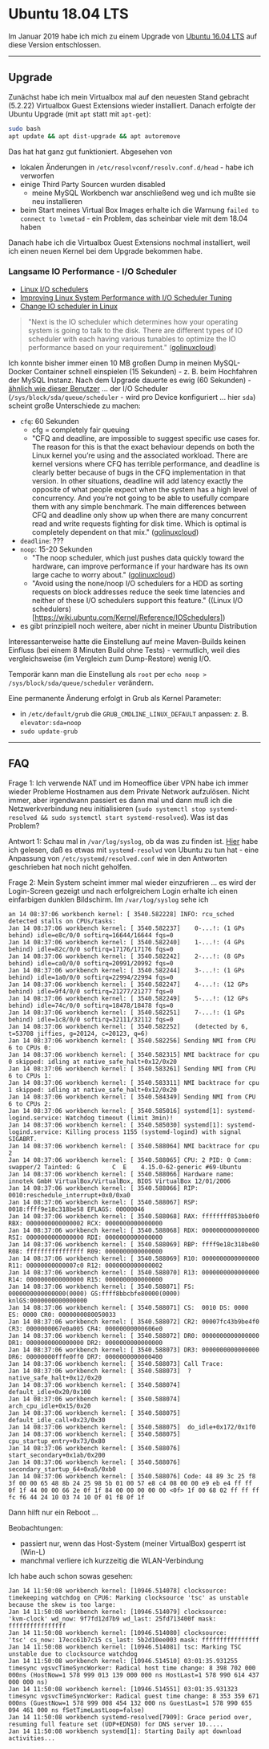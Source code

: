 # Ubuntu 18.04 LTS

Im Januar 2019 habe ich mich zu einem Upgrade von [Ubuntu 16.04 LTS](ubuntu_1604_lts.md) auf diese Version entschlossen.

---

## Upgrade

Zunächst habe ich mein Virtualbox mal auf den neuesten Stand gebracht (5.2.22) Virtualbox Guest Extensions wieder installiert. Danach erfolgte der Ubuntu Upgrade (mit `apt` statt mit `apt-get`):

```bash
sudo bash
apt update && apt dist-upgrade && apt autoremove
```

Das hat hat ganz gut funktioniert. Abgesehen von

- lokalen Änderungen in `/etc/resolvconf/resolv.conf.d/head` - habe ich verworfen
- einige Third Party Sourcen wurden disabled
  - meine MySQL Workbench war anschließend weg und ich mußte sie neu installieren
- beim Start meines Virtual Box Images erhalte ich die Warnung `failed to connect to lvmetad` - ein Problem, das scheinbar viele mit dem 18.04 haben

Danach habe ich die Virtualbox Guest Extensions nochmal installiert, weil ich einen neuen Kernel bei dem Upgrade bekommen habe.

### Langsame IO Performance - I/O Scheduler

- [Linux I/O schedulers](https://wiki.ubuntu.com/Kernel/Reference/IOSchedulers)
- [Improving Linux System Performance with I/O Scheduler Tuning](https://blog.codeship.com/linux-io-scheduler-tuning/)
- [Change IO scheduler in Linux](https://www.golinuxcloud.com/how-to-change-io-scheduler-permanently-linux/)

> "Next is the IO scheduler which determines how your operating system is going to talk to the disk. There are different types of IO scheduler with each having various tunables to optimize the IO performance based on your requirement." ([golinuxcloud](https://www.golinuxcloud.com/how-to-improve-disk-io-performance-in-linux/))

Ich konnte bisher immer einen 10 MB großen Dump in meinen MySQL-Docker Container schnell einspielen (15 Sekunden) - z. B. beim Hochfahren der MySQL Instanz. Nach dem Upgrade dauerte es ewig (60 Sekunden) - [ähnlich wie dieser Benutzer](https://bugs.launchpad.net/ubuntu/+source/linux/+bug/1812569) ... der I/O Scheduler (`/sys/block/sda/queue/scheduler` - wird pro Device konfiguriert ... hier `sda`) scheint große Unterschiede zu machen:

- `cfq`: 60 Sekunden
  - cfg = completely fair queuing
  - "CFQ and deadline, are impossible to suggest specific use cases for. The reason for this is that the exact behaviour depends on both the Linux kernel you’re using and the associated workload. There are kernel versions where CFQ has terrible performance, and deadline is clearly better because of bugs in the CFQ implementation in that version. In other situations, deadline will add latency exactly the opposite of what people expect when the system has a high level of concurrency. And you’re not going to be able to usefully compare them with any simple benchmark. The main differences between CFQ and deadline only show up when there are many concurrent read and write requests fighting for disk time. Which is optimal is completely dependent on that mix." ([golinuxcloud](https://www.golinuxcloud.com/how-to-improve-disk-io-performance-in-linux/))
- `deadline`: ???
- `noop`: 15-20 Sekunden
  - "The noop scheduler, which just pushes data quickly toward the hardware, can improve performance if your hardware has its own large cache to worry about." ([golinuxcloud](https://www.golinuxcloud.com/how-to-improve-disk-io-performance-in-linux/))
  - "Avoid using the none/noop I/O schedulers for a HDD as sorting requests on block addresses reduce the seek time latencies and neither of these I/O schedulers support this feature." ((Linux I/O schedulers)[https://wiki.ubuntu.com/Kernel/Reference/IOSchedulers])
- es gibt prinzipiell noch weitere, aber nicht in meiner Ubuntu Distribution

Interessanterweise hatte die Einstellung auf meine Maven-Builds keinen Einfluss (bei einem 8 Minuten Build ohne Tests) - vermutlich, weil dies vergleichsweise (im Vergleich zum Dump-Restore) wenig I/O.

Temporär kann man die Einstellung als `root` per `echo noop > /sys/block/sda/queue/scheduler` verändern.

Eine permanente Änderung erfolgt in Grub als Kernel Parameter:

- in `/etc/default/grub` die `GRUB_CMDLINE_LINUX_DEFAULT` anpassen: z. B. `elevator:sda=noop`
- `sudo update-grub`

---

## FAQ

Frage 1: Ich verwende NAT und im Homeoffice über VPN habe ich immer wieder Probleme Hostnamen aus dem Private Network aufzulösen. Nicht immer, aber irgendwann passiert es dann mal und dann muß ich die Netzwerkverbindung neu initialisieren (`sudo systemctl stop systemd-resolved && sudo systemctl start systemd-resolved`). Was ist das Problem?

Antwort 1: Schau mal in `/var/log/syslog`, ob da was zu finden ist. [Hier](https://ohthehugemanatee.org/blog/2018/01/25/my-war-on-systemd-resolved/) habe ich gelesen, daß es etwas mit `systemd-resolvd` von Ubuntu zu tun hat - eine Anpassung von `/etc/systemd/resolved.conf` wie in den Antworten geschrieben hat noch nicht geholfen.

Frage 2: Mein System scheint immer mal wieder einzufrieren ... es wird der Login-Screen gezeigt und nach erfolgreichem Login erhalte ich einen einfarbigen dunklen Bildschirm. Im `/var/log/syslog` sehe ich

```
an 14 08:37:06 workbench kernel: [ 3540.582228] INFO: rcu_sched detected stalls on CPUs/tasks:
Jan 14 08:37:06 workbench kernel: [ 3540.582237] 	0-...!: (1 GPs behind) idle=e8c/0/0 softirq=16644/16644 fqs=0 
Jan 14 08:37:06 workbench kernel: [ 3540.582240] 	1-...!: (4 GPs behind) idle=82c/0/0 softirq=17176/17176 fqs=0 
Jan 14 08:37:06 workbench kernel: [ 3540.582242] 	2-...!: (8 GPs behind) idle=ca0/0/0 softirq=20991/20992 fqs=0 
Jan 14 08:37:06 workbench kernel: [ 3540.582244] 	3-...!: (1 GPs behind) idle=1a0/0/0 softirq=22994/22994 fqs=0 
Jan 14 08:37:06 workbench kernel: [ 3540.582247] 	4-...!: (12 GPs behind) idle=9f4/0/0 softirq=21277/21277 fqs=0 
Jan 14 08:37:06 workbench kernel: [ 3540.582249] 	5-...!: (12 GPs behind) idle=74c/0/0 softirq=18478/18478 fqs=0 
Jan 14 08:37:06 workbench kernel: [ 3540.582251] 	7-...!: (1 GPs behind) idle=1c8/0/0 softirq=32111/32112 fqs=0 
Jan 14 08:37:06 workbench kernel: [ 3540.582252] 	(detected by 6, t=53708 jiffies, g=20124, c=20123, q=6)
Jan 14 08:37:06 workbench kernel: [ 3540.582256] Sending NMI from CPU 6 to CPUs 0:
Jan 14 08:37:06 workbench kernel: [ 3540.582315] NMI backtrace for cpu 0 skipped: idling at native_safe_halt+0x12/0x20
Jan 14 08:37:06 workbench kernel: [ 3540.583261] Sending NMI from CPU 6 to CPUs 1:
Jan 14 08:37:06 workbench kernel: [ 3540.583311] NMI backtrace for cpu 1 skipped: idling at native_safe_halt+0x12/0x20
Jan 14 08:37:06 workbench kernel: [ 3540.584349] Sending NMI from CPU 6 to CPUs 2:
Jan 14 08:37:06 workbench kernel: [ 3540.585016] systemd[1]: systemd-logind.service: Watchdog timeout (limit 3min)!
Jan 14 08:37:06 workbench kernel: [ 3540.585030] systemd[1]: systemd-logind.service: Killing process 1155 (systemd-logind) with signal SIGABRT.
Jan 14 08:37:06 workbench kernel: [ 3540.588064] NMI backtrace for cpu 2
Jan 14 08:37:06 workbench kernel: [ 3540.588065] CPU: 2 PID: 0 Comm: swapper/2 Tainted: G         C  E    4.15.0-62-generic #69-Ubuntu
Jan 14 08:37:06 workbench kernel: [ 3540.588066] Hardware name: innotek GmbH VirtualBox/VirtualBox, BIOS VirtualBox 12/01/2006
Jan 14 08:37:06 workbench kernel: [ 3540.588066] RIP: 0010:reschedule_interrupt+0x0/0xa0
Jan 14 08:37:06 workbench kernel: [ 3540.588067] RSP: 0018:ffff9e18c318be58 EFLAGS: 00000046
Jan 14 08:37:06 workbench kernel: [ 3540.588068] RAX: ffffffff853bb0f0 RBX: 0000000000000002 RCX: 0000000000000000
Jan 14 08:37:06 workbench kernel: [ 3540.588068] RDX: 0000000000000000 RSI: 0000000000000000 RDI: 0000000000000000
Jan 14 08:37:06 workbench kernel: [ 3540.588069] RBP: ffff9e18c318be80 R08: ffffffffffffffff R09: 0000000000000000
Jan 14 08:37:06 workbench kernel: [ 3540.588069] R10: 0000000000000000 R11: 00000000000007c0 R12: 0000000000000002
Jan 14 08:37:06 workbench kernel: [ 3540.588070] R13: 0000000000000000 R14: 0000000000000000 R15: 0000000000000000
Jan 14 08:37:06 workbench kernel: [ 3540.588071] FS:  0000000000000000(0000) GS:ffff8bbcbfe80000(0000) knlGS:0000000000000000
Jan 14 08:37:06 workbench kernel: [ 3540.588071] CS:  0010 DS: 0000 ES: 0000 CR0: 0000000080050033
Jan 14 08:37:06 workbench kernel: [ 3540.588072] CR2: 00007fc43b9be4f0 CR3: 0000000067e0a005 CR4: 00000000000606e0
Jan 14 08:37:06 workbench kernel: [ 3540.588072] DR0: 0000000000000000 DR1: 0000000000000000 DR2: 0000000000000000
Jan 14 08:37:06 workbench kernel: [ 3540.588073] DR3: 0000000000000000 DR6: 00000000fffe0ff0 DR7: 0000000000000400
Jan 14 08:37:06 workbench kernel: [ 3540.588073] Call Trace:
Jan 14 08:37:06 workbench kernel: [ 3540.588073]  ? native_safe_halt+0x12/0x20
Jan 14 08:37:06 workbench kernel: [ 3540.588074]  default_idle+0x20/0x100
Jan 14 08:37:06 workbench kernel: [ 3540.588074]  arch_cpu_idle+0x15/0x20
Jan 14 08:37:06 workbench kernel: [ 3540.588075]  default_idle_call+0x23/0x30
Jan 14 08:37:06 workbench kernel: [ 3540.588075]  do_idle+0x172/0x1f0
Jan 14 08:37:06 workbench kernel: [ 3540.588075]  cpu_startup_entry+0x73/0x80
Jan 14 08:37:06 workbench kernel: [ 3540.588076]  start_secondary+0x1ab/0x200
Jan 14 08:37:06 workbench kernel: [ 3540.588076]  secondary_startup_64+0xa5/0xb0
Jan 14 08:37:06 workbench kernel: [ 3540.588076] Code: 48 89 3c 25 f8 3f 00 00 65 48 8b 24 25 98 5b 01 00 57 e8 c4 08 00 00 e9 eb e4 ff ff 0f 1f 44 00 00 66 2e 0f 1f 84 00 00 00 00 00 <0f> 1f 00 68 02 ff ff ff fc f6 44 24 10 03 74 10 0f 01 f8 0f 1f
```

Dann hilft nur ein Reboot ...

Beobachtungen:

* passiert nur, wenn das Host-System (meiner VirtualBox) gesperrt ist (Win-L)
* manchmal verliere ich kurzzeitig die WLAN-Verbindung

Ich habe auch schon sowas gesehen:

```
Jan 14 11:50:08 workbench kernel: [10946.514078] clocksource: timekeeping watchdog on CPU6: Marking clocksource 'tsc' as unstable because the skew is too large:
Jan 14 11:50:08 workbench kernel: [10946.514079] clocksource:                       'kvm-clock' wd_now: 9f7fd12d7b9 wd_last: 25fd713400f mask: ffffffffffffffff
Jan 14 11:50:08 workbench kernel: [10946.514080] clocksource:                       'tsc' cs_now: 17ecc61b7c15 cs_last: 5b2d10ee003 mask: ffffffffffffffff
Jan 14 11:50:08 workbench kernel: [10946.514081] tsc: Marking TSC unstable due to clocksource watchdog
Jan 14 11:50:08 workbench kernel: [10946.514510] 03:01:35.931255 timesync vgsvcTimeSyncWorker: Radical host time change: 8 398 702 000 000ns (HostNow=1 578 999 013 139 000 000 ns HostLast=1 578 990 614 437 000 000 ns)
Jan 14 11:50:08 workbench kernel: [10946.514551] 03:01:35.931323 timesync vgsvcTimeSyncWorker: Radical guest time change: 8 353 359 671 000ns (GuestNow=1 578 999 008 454 132 000 ns GuestLast=1 578 990 655 094 461 000 ns fSetTimeLastLoop=false)
Jan 14 11:50:08 workbench systemd-resolved[7909]: Grace period over, resuming full feature set (UDP+EDNS0) for DNS server 10.....
Jan 14 11:50:08 workbench systemd[1]: Starting Daily apt download activities...
```
